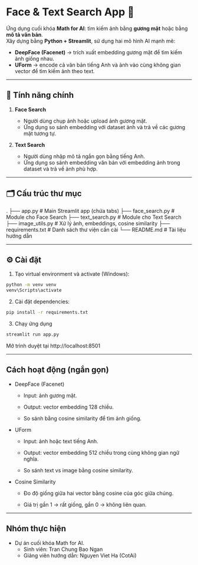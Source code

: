 # Face & Text Search App 🎯

Ứng dụng cuối khóa **Math for AI**: tìm kiếm ảnh bằng **gương mặt** hoặc bằng **mô tả văn bản**.  
Xây dựng bằng **Python + Streamlit**, sử dụng hai mô hình AI mạnh mẽ:

- **DeepFace (Facenet)** → trích xuất embedding gương mặt để tìm kiếm ảnh giống nhau.
- **UForm** → encode cả văn bản tiếng Anh và ảnh vào cùng không gian vector để tìm kiếm ảnh theo text.

---

## 🚀 Tính năng chính

1. **Face Search**

   - Người dùng chụp ảnh hoặc upload ảnh gương mặt.
   - Ứng dụng so sánh embedding với dataset ảnh và trả về các gương mặt tương tự.

2. **Text Search**
   - Người dùng nhập mô tả ngắn gọn bằng tiếng Anh.
   - Ứng dụng so sánh embedding văn bản với embedding ảnh trong dataset và trả về ảnh phù hợp.

---

## 🗂️ Cấu trúc thư mục

.
├── app.py # Main Streamlit app (chứa tabs)
├── face_search.py # Module cho Face Search
├── text_search.py # Module cho Text Search
├── image_utils.py # Xử lý ảnh, embeddings, cosine similarity
├── requirements.txt # Danh sách thư viện cần cài
└── README.md # Tài liệu hướng dẫn

---

## ⚙️ Cài đặt

1. Tạo virtual environment và activate (Windows):

```bash
python -m venv venv
venv\Scripts\activate
```

2. Cài đặt dependencies:

```bash
pip install -r requirements.txt
```

3. Chạy ứng dụng

```bash
streamlit run app.py
```

Mở trình duyệt tại http://localhost:8501

---

## Cách hoạt động (ngắn gọn)

- DeepFace (Facenet)

  - Input: ảnh gương mặt.

  - Output: vector embedding 128 chiều.

  - So sánh bằng cosine similarity để tìm ảnh giống.

- UForm

  - Input: ảnh hoặc text tiếng Anh.

  - Output: vector embedding 512 chiều trong cùng không gian ngữ nghĩa.

  - So sánh text vs image bằng cosine similarity.

- Cosine Similarity

  - Đo độ giống giữa hai vector bằng cosine của góc giữa chúng.

  - Giá trị gần 1 → rất giống, gần 0 → không liên quan.

---

## Nhóm thực hiện

- Dự án cuối khóa Math for AI.
  - Sinh viên: Tran Chung Bao Ngan
  - Giảng viên hướng dẫn: Nguyen Viet Ha (CotAi)
